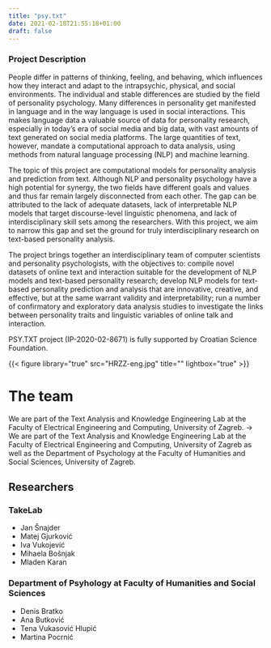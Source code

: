 ```yaml
---
title: "psy.txt"
date: 2021-02-18T21:55:18+01:00
draft: false
---
```


### Project Description

People differ in patterns of thinking, feeling, and behaving, which influences how they interact and adapt to the intrapsychic, physical, and social environments. The individual and stable differences are studied by the field of personality psychology. Many differences in personality get manifested in language and in the way language is used in social interactions. This makes language data a valuable source of data for personality research, especially in today’s era of social media and big data, with vast amounts of text generated on social media platforms. The large quantities of text, however, mandate a computational approach to data analysis, using methods from natural language processing (NLP) and machine learning. 

The topic of this project are computational models for personality analysis and prediction from text. Although NLP and personality psychology have a high potential for synergy, the two fields have different goals and values and thus far remain largely disconnected from each other. The gap can be attributed to the lack of adequate datasets, lack of interpretable NLP models that target discourse-level linguistic phenomena, and lack of interdisciplinary skill sets among the researchers. With this project, we aim to narrow this gap and set the ground for truly interdisciplinary research on text-based personality analysis. 

The project brings together an interdisciplinary team of computer scientists and personality psychologists, with the objectives to:
compile novel datasets of online text and interaction suitable for the development of NLP models and text-based personality research;
develop NLP models for text-based personality prediction and analysis that are innovative, creative, and effective, but at the same warrant validity and interpretability; 
run a number of confirmatory and exploratory data analysis studies to investigate the links between personality traits and linguistic variables of online talk and interaction.

PSY.TXT project (IP-2020-02-8671) is fully supported by Croatian Science Foundation.

{{< figure library="true" src="HRZZ-eng.jpg" title="" lightbox="true" >}}




# The team

We are part of the Text Analysis and Knowledge Engineering Lab at the Faculty of Electrical Engineering and Computing, University of Zagreb. → We are part of the Text Analysis and Knowledge Engineering Lab at the Faculty of Electrical Engineering and Computing, University of Zagreb as well as the Department of Psychology at the Faculty of Humanities and Social Sciences, University of Zagreb.


## Researchers

### TakeLab

<ul>
<li>Jan Šnajder</li>
<li>Matej Gjurković</li>
<li>Iva Vukojević</li>
<li>Mihaela Bošnjak</li>
<li>Mladen Karan</li>
</ul>


### Department of Psyhology at Faculty of Humanities and Social Sciences

<ul>
<li>Denis Bratko</li>
<li>Ana Butković</li>
<li>Tena Vukasović Hlupić</li>
<li>Martina Pocrnić</li>
</ul>





